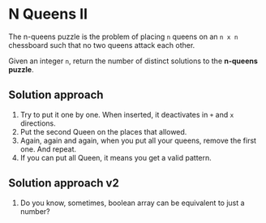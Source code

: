 # N Queens II

The n-queens puzzle is the problem of placing `n` queens on an `n x n` chessboard such that no two queens attack each other.

Given an integer `n`, return the number of distinct solutions to the **n-queens puzzle**.

## Solution approach

1. Try to put it one by one. When inserted, it deactivates in `+` and `x` directions.
2. Put the second Queen on the places that allowed.
3. Again, again and again, when you put all your queens, remove the first one. And repeat.
4. If you can put all Queen, it means you get a valid pattern.

## Solution approach v2

1. Do you know, sometimes, boolean array can be equivalent to just a number?